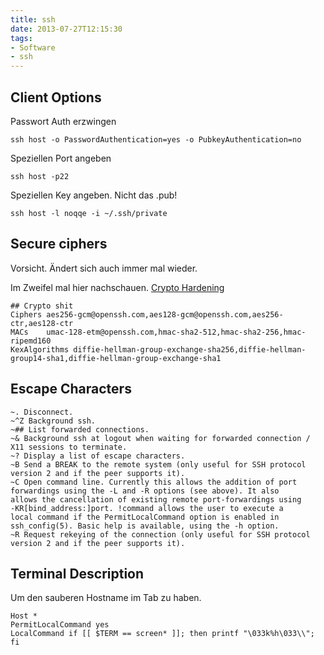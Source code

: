 ```yaml
---
title: ssh
date: 2013-07-27T12:15:30
tags:
- Software
- ssh
---
```


## Client Options

Passwort Auth erzwingen

```
ssh host -o PasswordAuthentication=yes -o PubkeyAuthentication=no
```

Speziellen Port angeben

```
ssh host -p22
```

Speziellen Key angeben. Nicht das .pub!

```
ssh host -l noqqe -i ~/.ssh/private
```

## Secure ciphers

Vorsicht. Ändert sich auch immer mal wieder.

Im Zweifel mal hier nachschauen. [Crypto Hardening](https://bettercrypto.org/static/applied-crypto-hardening.pdf)

```
## Crypto shit
Ciphers aes256-gcm@openssh.com,aes128-gcm@openssh.com,aes256-ctr,aes128-ctr
MACs    umac-128-etm@openssh.com,hmac-sha2-512,hmac-sha2-256,hmac-ripemd160
KexAlgorithms diffie-hellman-group-exchange-sha256,diffie-hellman-group14-sha1,diffie-hellman-group-exchange-sha1
```

## Escape Characters

```
~. Disconnect.
~^Z Background ssh.
~## List forwarded connections.
~& Background ssh at logout when waiting for forwarded connection / X11 sessions to terminate.
~? Display a list of escape characters.
~B Send a BREAK to the remote system (only useful for SSH protocol version 2 and if the peer supports it).
~C Open command line. Currently this allows the addition of port
forwardings using the -L and -R options (see above). It also
allows the cancellation of existing remote port-forwardings using
-KR[bind_address:]port. !command allows the user to execute a
local command if the PermitLocalCommand option is enabled in
ssh_config(5). Basic help is available, using the -h option.
~R Request rekeying of the connection (only useful for SSH protocol
version 2 and if the peer supports it).
```

## Terminal Description

Um den sauberen Hostname im Tab zu haben.

```
Host *
PermitLocalCommand yes
LocalCommand if [[ $TERM == screen* ]]; then printf "\033k%h\033\\"; fi
```